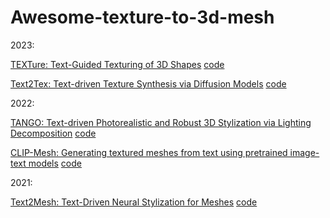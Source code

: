# Awesome-texture-to-3d-mesh

2023:

[TEXTure: Text-Guided Texturing of 3D Shapes](https://arxiv.org/abs/2302.01721)
[code](https://github.com/TEXTurePaper/TEXTurePaper)

[Text2Tex: Text-driven Texture Synthesis via Diffusion Models](https://arxiv.org/abs/2303.11396)
[code](https://github.com/daveredrum/Text2Tex)

2022:

[TANGO: Text-driven Photorealistic and Robust 3D Stylization via Lighting Decomposition](https://arxiv.org/abs/2210.11277)
[code](https://github.com/Gorilla-Lab-SCUT/tango)

[CLIP-Mesh: Generating textured meshes from text using pretrained image-text models](https://arxiv.org/abs/2203.13333)
[code](https://github.com/NasirKhalid24/CLIP-Mesh)

2021:

[Text2Mesh: Text-Driven Neural Stylization for Meshes](https://arxiv.org/abs/2112.03221)
[code](https://github.com/threedle/text2mesh)
